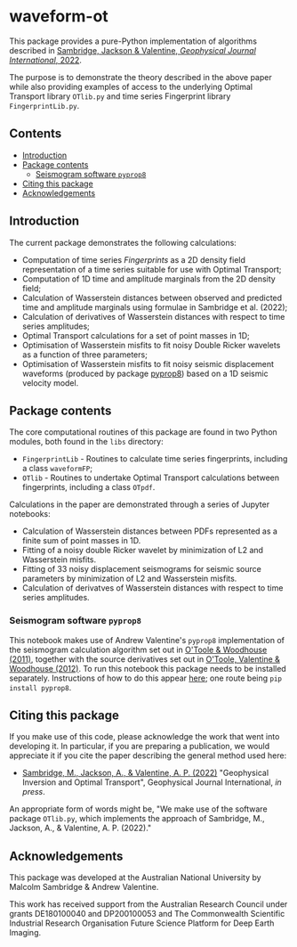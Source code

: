 # waveform-ot

This package provides a pure-Python implementation of algorithms described in [Sambridge, Jackson & Valentine, *Geophysical Journal International*, 2022](https://academic.oup.com/gji/advance-article-abstract/doi/10.1093/gji/ggac151/6572363).

The purpose is to demonstrate the theory described in the above paper while also providing examples of access to the underlying Optimal Transport library `OTlib.py` and time series Fingerprint library `FingerprintLib.py`.

## Contents
- [Introduction](#introduction)
- [Package contents](#Package-contents)
    - [Seismogram software `pyprop8`](#Seismogram-software-pyprop8)
- [Citing this package](#citing-this-package)
- [Acknowledgements](#acknowledgements)

## Introduction
The current package demonstrates the following calculations:

- Computation of time series *Fingerprints* as a 2D density field representation of a time series suitable for use with Optimal Transport;
- Computation of 1D time and amplitude marginals from the 2D density field;
- Calculation of Wasserstein distances between observed and predicted  time and amplitude marginals using formulae in Sambridge et al. (2022);
- Calculation of derivatives of Wasserstein distances with respect to time series amplitudes;
- Optimal Transport calculations for a set of point masses in 1D;
- Optimisation of Wasserstein misfits to fit noisy Double Ricker wavelets as a function of three parameters;
- Optimisation of Wasserstein misfits to fit noisy seismic displacement waveforms (produced by package [pyprop8](https://github.com/valentineap/pyprop8)) based on a 1D seismic velocity model.


## Package contents

The core computational routines of this package are found in two Python modules, both found in the `libs` directory:
- `FingerprintLib` - Routines to calculate time series fingerprints, including a class `waveformFP`;
- `OTlib`  - Routines to undertake Optimal Transport calculations between fingerprints, including a class `OTpdf`.

Calculations in the paper are demonstrated through a series of Jupyter notebooks:
- Calculation of Wasserstein distances between PDFs represented as a finite sum of point masses in 1D.
- Fitting of a noisy double Ricker wavelet by minimization of L2 and Wasserstein misfits.
- Fitting of 33 noisy displacement seismograms for seismic source parameters by minimization of L2 and Wasserstein misfits.
- Calculation of derivatves of Wasserstein distances with respect to time series amplitudes.

### Seismogram software `pyprop8`

This notebook makes use of Andrew Valentine's `pyprop8` implementation of the seismogram calculation algorithm set out in [O'Toole & Woodhouse (2011)](https://doi.org/10.1111/j.1365-246X.2011.05210.x), together with the source derivatives set out in [O'Toole, Valentine & Woodhouse (2012)](https://doi.org/10.1111/j.1365-246X.2012.05608.x). To run this notebook this package
needs to be installed separately. Instructions of how to do this appear [here](https://pyprop8.readthedocs.io/); one route being `pip install pyprop8`.

## Citing this package
If you make use of this code, please acknowledge the work that went into developing it. In particular, if you are preparing a publication, we would appreciate it if you cite the paper describing the general method used here:

- [Sambridge, M., Jackson, A., & Valentine, A. P. (2022)](https://academic.oup.com/gji/advance-article-abstract/doi/10.1093/gji/ggac151/6572363) "Geophysical Inversion and Optimal Transport", Geophysical Journal International, *in press*.


An appropriate form of words might be, "We make use of the software package `OTlib.py`, which implements the approach of Sambridge, M., Jackson, A., & Valentine, A. P. (2022)."

## Acknowledgements

This package was developed at the Australian National University by Malcolm Sambridge & Andrew Valentine. 

This work has received support from the Australian Research Council under grants DE180100040 and DP200100053 and The Commonwealth Scientific Industrial Research Organisation Future Science Platform for Deep Earth Imaging.

